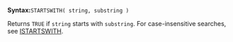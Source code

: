 **Syntax:**`STARTSWITH( string, substring )`

Returns `TRUE` if `string` starts with `substring`. For case-insensitive searches, see [ISTARTSWITH](../ISTARTSWITH/short-description.md).